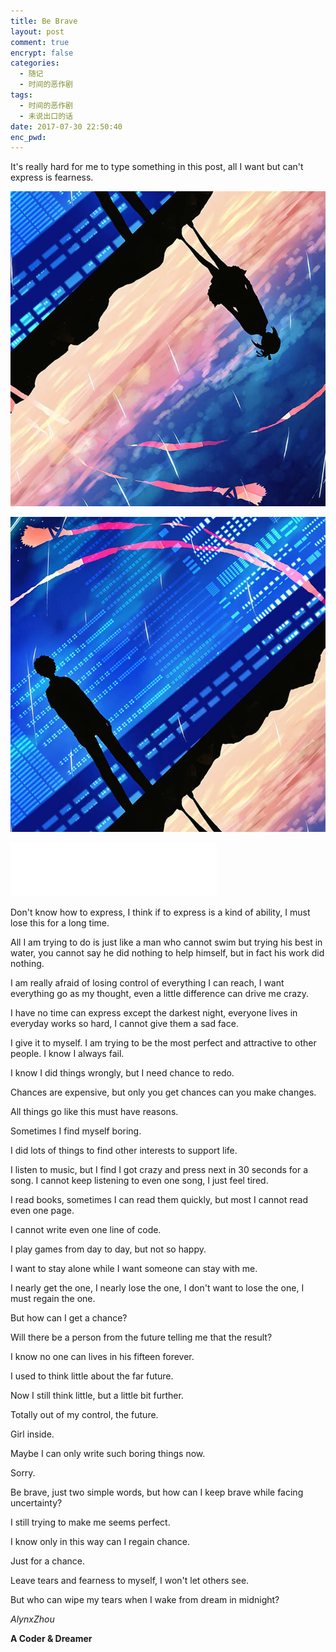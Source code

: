 ```yaml
---
title: Be Brave
layout: post
comment: true
encrypt: false
categories:
  - 随记
  - 时间的恶作剧
tags:
  - 时间的恶作剧
  - 未说出口的话
date: 2017-07-30 22:50:40
enc_pwd:
---
```

It's really hard for me to type something in this post, all I want but can't express is fearness.

<!--more-->

![Be-Brave_1.png](Be-Brave_1.png)

![Be-Brave_2.png](Be-Brave_2.png)

<iframe frameborder="no" border="0" marginwidth="0" marginheight="0" width=330 height=86 src="//music.163.com/outchain/player?type=2&id=503268&auto=0&height=66"></iframe>

Don't know how to express, I think if to express is a kind of ability, I must lose this for a long time.

All I am trying to do is just like a man who cannot swim but trying his best in water, you cannot say he did nothing to help himself, but in fact his work did nothing.

I am really afraid of losing control of everything I can reach, I want everything go as my thought, even a little difference can drive me crazy.

I have no time can express except the darkest night, everyone lives in everyday works so hard, I cannot give them a sad face.

I give it to myself. I am trying to be the most perfect and attractive to other people. I know I always fail.

I know I did things wrongly, but I need chance to redo.

Chances are expensive, but only you get chances can you make changes.

All things go like this must have reasons.

Sometimes I find myself boring.

I did lots of things to find other interests to support life.

I listen to music, but I find I got crazy and press next in 30 seconds for a song. I cannot keep listening to even one song, I just feel tired.

I read books, sometimes I can read them quickly, but most I cannot read even one page.

I cannot write even one line of code.

I play games from day to day, but not so happy.

I want to stay alone while I want someone can stay with me.

I nearly get the one, I nearly lose the one, I don't want to lose the one, I must regain the one.

But how can I get a chance?

Will there be a person from the future telling me that the result?

I know no one can lives in his fifteen forever.

I used to think little about the far future.

Now I still think little, but a little bit further.

Totally out of my control, the future.

Girl inside.

Maybe I can only write such boring things now.

Sorry.

Be brave, just two simple words, but how can I keep brave while facing uncertainty?

I still trying to make me seems perfect.

I know only in this way can I regain chance.

Just for a chance.

Leave tears and fearness to myself, I won't let others see.

But who can wipe my tears when I wake from dream in midnight?

*AlynxZhou*

**A Coder & Dreamer**
